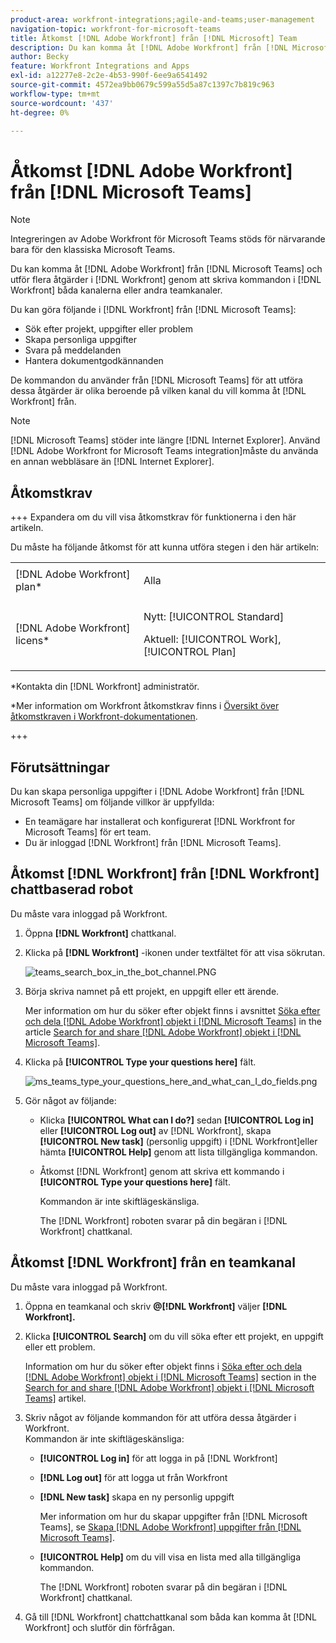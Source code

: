 ```yaml
---
product-area: workfront-integrations;agile-and-teams;user-management
navigation-topic: workfront-for-microsoft-teams
title: Åtkomst [!DNL Adobe Workfront] från [!DNL Microsoft] Team
description: Du kan komma åt [!DNL Adobe Workfront] från [!DNL Microsoft Teams] och utför flera åtgärder i [!DNL Workfront] genom att skriva kommandon i antingen Workfront robotkanal eller någon annan teamkanal.
author: Becky
feature: Workfront Integrations and Apps
exl-id: a12277e8-2c2e-4b53-990f-6ee9a6541492
source-git-commit: 4572ea9bb0679c599a55d5a87c1397c7b819c963
workflow-type: tm+mt
source-wordcount: '437'
ht-degree: 0%

---
```


# Åtkomst [!DNL Adobe Workfront] från [!DNL Microsoft Teams]

<!--Audited: 01/2024-->

>[!NOTE]
>
>Integreringen av Adobe Workfront för Microsoft Teams stöds för närvarande bara för den klassiska Microsoft Teams.

Du kan komma åt [!DNL Adobe Workfront] från [!DNL Microsoft Teams] och utför flera åtgärder i [!DNL Workfront] genom att skriva kommandon i [!DNL Workfront] båda kanalerna eller andra teamkanaler.

Du kan göra följande i [!DNL Workfront] från [!DNL Microsoft Teams]:

* Sök efter projekt, uppgifter eller problem
* Skapa personliga uppgifter
* Svara på meddelanden
* Hantera dokumentgodkännanden

De kommandon du använder från [!DNL Microsoft Teams] för att utföra dessa åtgärder är olika beroende på vilken kanal du vill komma åt [!DNL Workfront] från.

>[!NOTE]
>
>[!DNL Microsoft Teams] stöder inte längre [!DNL Internet Explorer]. Använd [!DNL Adobe Workfront for Microsoft Teams integration]måste du använda en annan webbläsare än [!DNL Internet Explorer].

## Åtkomstkrav

+++ Expandera om du vill visa åtkomstkrav för funktionerna i den här artikeln.

Du måste ha följande åtkomst för att kunna utföra stegen i den här artikeln:

<table style="table-layout:auto"> 
 <col> 
 <col> 
 <tbody> 
  <tr> 
   <td role="rowheader">[!DNL Adobe Workfront] plan*</td> 
   <td> <p>Alla</p> </td> 
  </tr> 
  <tr> 
   <td role="rowheader">[!DNL Adobe Workfront] licens*</td> 
   <td> <p>Nytt: [!UICONTROL Standard]</p>
   <p>Aktuell: [!UICONTROL Work], [!UICONTROL Plan]</p> </td> 
  </tr> 
 </tbody> 
</table>

*Kontakta din [!DNL Workfront] administratör.

*Mer information om Workfront åtkomstkrav finns i [Översikt över åtkomstkraven i Workfront-dokumentationen](/help/quicksilver/administration-and-setup/add-users/access-levels-and-object-permissions/access-level-requirements-in-documentation.md).

+++

## Förutsättningar

Du kan skapa personliga uppgifter i [!DNL Adobe Workfront] från [!DNL Microsoft Teams] om följande villkor är uppfyllda:

* En teamägare har installerat och konfigurerat [!DNL Workfront for Microsoft Teams] för ert team.
* Du är inloggad [!DNL Workfront] från [!DNL Microsoft Teams].

## Åtkomst [!DNL Workfront] från [!DNL Workfront] chattbaserad robot

Du måste vara inloggad på Workfront.

1. Öppna **[!DNL Workfront]** chattkanal.
1. Klicka på **[!DNL Workfront]** -ikonen under textfältet för att visa sökrutan.

   ![teams_search_box_in_the_bot_channel.PNG](assets/teams-search-box-in-the-bot-channel-350x456.png)

1. Börja skriva namnet på ett projekt, en uppgift eller ett ärende.

   Mer information om hur du söker efter objekt finns i avsnittet [Söka efter och dela [!DNL Adobe Workfront] objekt i [!DNL Microsoft Teams]](../../workfront-integrations-and-apps/using-workfront-with-microsoft-teams/search-for-and-share-wf-items-in-ms-teams.md) in the article [Search for and share [!DNL Adobe Workfront] objekt i [!DNL Microsoft Teams]](../../workfront-integrations-and-apps/using-workfront-with-microsoft-teams/search-for-and-share-wf-items-in-ms-teams.md).

1. Klicka på **[!UICONTROL Type your questions here]** fält.

   ![ms_teams_type_your_questions_here_and_what_can_I_do_fields.png](assets/ms-teams-type-your-questions-here-and-what-can-i-do-fields-350x71.png)

1. Gör något av följande:

   * Klicka **[!UICONTROL What can I do?]** sedan **[!UICONTROL Log in]** eller **[!UICONTROL Log out]** av [!DNL Workfront], skapa **[!UICONTROL New task]** (personlig uppgift) i [!DNL Workfront]eller hämta **[!UICONTROL Help]** genom att lista tillgängliga kommandon.

   * Åtkomst [!DNL Workfront] genom att skriva ett kommando i **[!UICONTROL Type your questions here]** fält.

     Kommandon är inte skiftlägeskänsliga.

     The [!DNL Workfront] roboten svarar på din begäran i [!DNL Workfront] chattkanal.

## Åtkomst [!DNL Workfront] från en teamkanal

Du måste vara inloggad på Workfront.

1. Öppna en teamkanal och skriv **@[!DNL Workfront]** väljer **[!DNL Workfront].**

1. Klicka **[!UICONTROL Search]** om du vill söka efter ett projekt, en uppgift eller ett problem.

   Information om hur du söker efter objekt finns i [Söka efter och dela [!DNL Adobe Workfront] objekt i [!DNL Microsoft Teams]](../../workfront-integrations-and-apps/using-workfront-with-microsoft-teams/search-for-and-share-wf-items-in-ms-teams.md) section in the [Search for and share [!DNL Adobe Workfront] objekt i [!DNL Microsoft Teams]](../../workfront-integrations-and-apps/using-workfront-with-microsoft-teams/search-for-and-share-wf-items-in-ms-teams.md) artikel.

1. Skriv något av följande kommandon för att utföra dessa åtgärder i Workfront.\
   Kommandon är inte skiftlägeskänsliga:

   * **[!UICONTROL Log in]** för att logga in på [!DNL Workfront]
   * **[!DNL Log out]** för att logga ut från Workfront
   * **[!DNL New task]** skapa en ny personlig uppgift

     Mer information om hur du skapar uppgifter från [!DNL Microsoft Teams], se [Skapa [!DNL Adobe Workfront] uppgifter från [!DNL Microsoft Teams]](../../workfront-integrations-and-apps/using-workfront-with-microsoft-teams/create-workfront-tasks-from-ms-teams.md).

   * **[!UICONTROL Help]** om du vill visa en lista med alla tillgängliga kommandon.

     The [!DNL Workfront] roboten svarar på din begäran i [!DNL Workfront] chattkanal.

1. Gå till [!DNL Workfront] chattchattkanal som båda kan komma åt [!DNL Workfront] och slutför din förfrågan.
